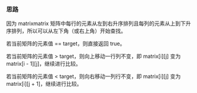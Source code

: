 ### 思路
因为 matrixmatrix 矩阵中每行的元素从左到右升序排列且每列的元素从上到下升序排列，所以可以从左下角（或右上角）开始查找。

若当前矩阵的元素值 == target，则直接返回 true。

若当前矩阵的元素值 > target，则向上移动一行列不变，即 matrix[i][j] 变为 matrix[i - 1][j]，继续进行比较。

若当前矩阵的元素值 < target，则向右移动一列行不变，即 matrix[i][j] 变为 matrix[i][j + 1]，继续进行比较。

